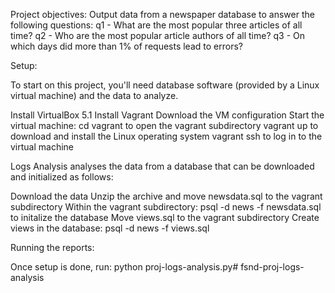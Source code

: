 Project objectives:
Output data from a newspaper database to answer the following questions:
q1 - What are the most popular three articles of all time?
q2 - Who are the most popular article authors of all time?
q3 - On which days did more than 1% of requests lead to errors?

Setup:

To start on this project, you'll need database software (provided by a Linux virtual machine) and the data to analyze.

Install VirtualBox 5.1
Install Vagrant
Download the VM configuration
Start the virtual machine:
cd vagrant to open the vagrant subdirectory
vagrant up to download and install the Linux operating system
vagrant ssh to log in to the virtual machine

Logs Analysis analyses the data from a database that can be downloaded and initialized as follows:

Download the data
Unzip the archive and move newsdata.sql to the vagrant subdirectory
Within the vagrant subdirectory: psql -d news -f newsdata.sql to initalize the database
Move views.sql to the vagrant subdirectory
Create views in the database: psql -d news -f views.sql


Running the reports:

Once setup is done, run: python proj-logs-analysis.py# fsnd-proj-logs-analysis

